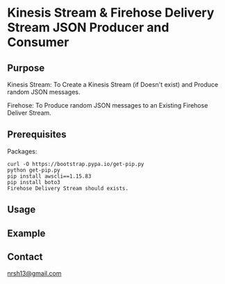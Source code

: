 # Kinesis Stream & Firehose Delivery Stream JSON Producer and Consumer

## Purpose
Kinesis Stream: To Create a Kinesis Stream (if Doesn't exist) and Produce random JSON messages.

Firehose: To Produce random JSON messages to an Existing Firehose Deliver Stream.

## Prerequisites
Packages: 
```
curl -O https://bootstrap.pypa.io/get-pip.py
python get-pip.py
pip install awscli==1.15.83
pip install boto3
Firehose Delivery Stream should exists.
```

## Usage


## Example

## Contact
nrsh13@gmail.com
